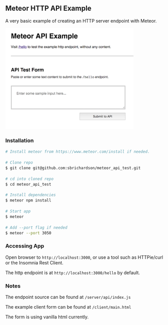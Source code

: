 ## Meteor HTTP API Example

A very basic example of creating an HTTP server endpoint with Meteor.

<img src="/docs/screenshot.png" alt="screenshot" width="400">

### Installation

```bash
# Install meteor from https://www.meteor.com/install if needed.

# Clone repo
$ git clone git@github.com:sbrichardson/meteor_api_test.git

# cd into cloned repo
$ cd meteor_api_test

# Install dependencies
$ meteor npm install

# Start app
$ meteor

# Add --port flag if needed
$ meteor --port 3050

```

### Accessing App

Open browser to `http://localhost:3000`, or use a tool such as HTTPie/curl or the Insomnia Rest Client.

The http endpoint is at `http://localhost:3000/hello` by default.

### Notes

The endpoint source can be found at `/server/api/index.js`

The example client form can be found at `/client/main.html`

The form is using vanilla html currently.
